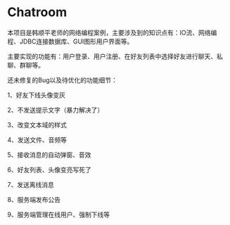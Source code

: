 # Chatroom
本项目是韩顺平老师的网络编程案例，主要涉及到的知识点有：IO流、网络编程、JDBC连接数据库、GUI图形用户界面等。

主要实现的功能有：用户登录、用户注册、在好友列表中选择好友进行聊天、私聊、群聊等。

还未修复的Bug以及待优化的功能细节：

1、好友下线头像变灰

2、不发送提示文字（暴力解决了）

3、改变文本域的样式

4、发送文件、音频等

5、接收消息的自动弹窗、音效

6、好友列表、头像变亮写死了

7、发送离线消息

8、服务端发布公告

9、服务端管理在线用户、强制下线等
